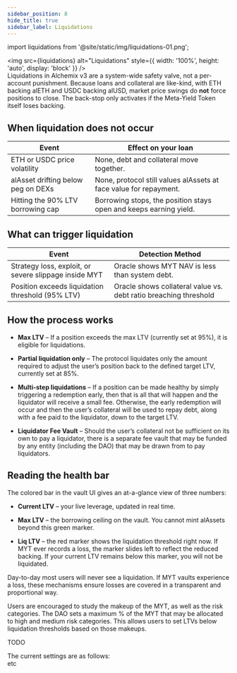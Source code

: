```yaml
---
sidebar_position: 8
hide_title: true
sidebar_label: Liquidations
---
```


import liquidations from '@site/static/img/liquidations-01.png';

<!-- TODO -->

<img src={liquidations} alt="Liquidations" style={{ width: '100%', height: 'auto', display: 'block' }} />
\
Liquidations in Alchemix v3 are a system-wide safety valve, not a per-account punishment. Because loans and collateral are like-kind, with ETH backing alETH and USDC backing alUSD, market price swings do **not** force positions to close. The back-stop only activates if the Meta-Yield Token itself loses backing.

## When liquidation does not occur

| Event                              | Effect on your loan                                               |
| ---------------------------------- | ----------------------------------------------------------------- |
| ETH or USDC price volatility       | None, debt and collateral move together.                          |
| alAsset drifting below peg on DEXs | None, protocol still values alAssets at face value for repayment. |
| Hitting the 90% LTV borrowing cap  | Borrowing stops, the position stays open and keeps earning yield. |

## What can trigger liquidation

| Event                                                 | Detection Method                                                 |
| ----------------------------------------------------- | ---------------------------------------------------------------- |
| Strategy loss, exploit, or severe slippage inside MYT | Oracle shows MYT NAV is less than system debt.                   |
| Position exceeds liquidation threshold (95% LTV)      | Oracle shows collateral value vs. debt ratio breaching threshold |

## How the process works

- **Max LTV** – If a position exceeds the max LTV (currently set at 95%), it is eligible for liquidations.

- **Partial liquidation only** – The protocol liquidates only the amount required to adjust the user’s position back to the defined target LTV, currently set at 85%.

- **Multi-step liquidations** – If a position can be made healthy by simply triggering a redemption early, then that is all that will happen and the liquidator will receive a small fee. Otherwise, the early redemption will occur and then the user’s collateral will be used to repay debt, along with a fee paid to the liquidator, down to the target LTV.

- **Liquidator Fee Vault** – Should the user’s collateral not be sufficient on its own to pay a liquidator, there is a separate fee vault that may be funded by any entity (including the DAO) that may be drawn from to pay liquidators.

## Reading the health bar

The colored bar in the vault UI gives an at-a-glance view of three numbers:

- **Current LTV** – your live leverage, updated in real time.

- **Max LTV** – the borrowing ceiling on the vault. You cannot mint alAssets beyond this green marker.

- **Liq LTV** – the red marker shows the liquidation threshold right now. If MYT ever records a loss, the marker slides left to reflect the reduced backing. If your current LTV remains below this marker, you will not be liquidated.

Day-to-day most users will never see a liquidation. If MYT vaults experience a loss, these mechanisms ensure losses are covered in a transparent and proportional way.

Users are encouraged to study the makeup of the MYT, as well as the risk categories. The DAO sets a maximum % of the MYT that may be allocated to high and medium risk categories. This allows users to set LTVs below liquidation thresholds based on those makeups.

TODO

The current settings are as follows:  
etc
